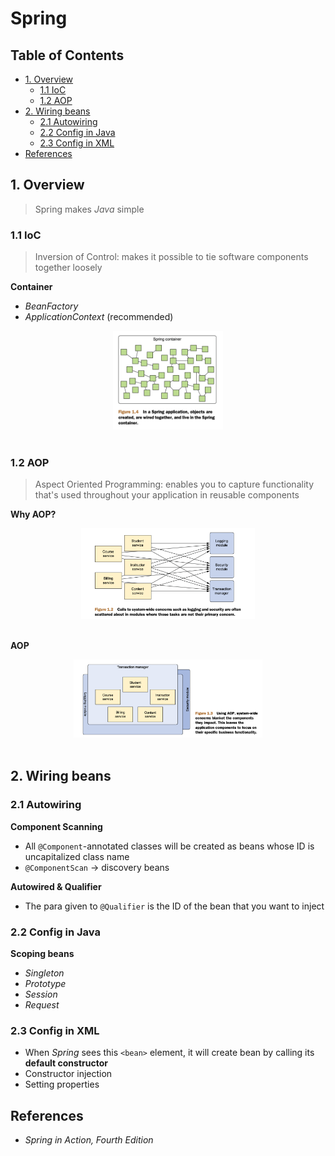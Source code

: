 # Spring

Table of Contents
-----------------

* [1. Overview](#1-overview)
   * [1.1 IoC](#11-ioc)
   * [1.2 AOP](#12-aop)
* [2. Wiring beans](#2-wiring-beans)
   * [2.1 Autowiring](#21-autowiring)
   * [2.2 Config in Java](#22-config-in-java)
   * [2.3 Config in XML](#23-config-in-xml)
* [References](#references)

## 1. Overview

> Spring makes *Java* simple

### 1.1 IoC

> Inversion of Control: makes it possible to tie software components together loosely 

**Container**

- *BeanFactory*
- *ApplicationContext* (recommended)

<div align="center"> <img src="image-20210310111944788.png" width="35%"/> </div><br>

### 1.2 AOP

> Aspect Oriented Programming: enables you to capture functionality that's used throughout your application in reusable components

**Why AOP?**

<div align="center"> <img src="image-20210309211432313.png" width="55%"/> </div><br>



**AOP**

<div align="center"> <img src="image-20210309211605138.png" width="60%"/> </div><br>



## 2. Wiring beans

### 2.1 Autowiring

**Component Scanning**

- All `@Component`-annotated classes will be created as beans whose ID is uncapitalized class name
- `@ComponentScan` -> discovery beans



**Autowired & Qualifier**

- The para given to `@Qualifier` is the ID of the bean that you want to inject




### 2.2 Config in Java

**Scoping beans**

- *Singleton*
- *Prototype*
- *Session*
- *Request*



### 2.3 Config in XML

- When *Spring* sees this `<bean>` element, it will create bean by calling its **default constructor**
- Constructor injection
- Setting properties





## References

- *Spring in Action, Fourth Edition*